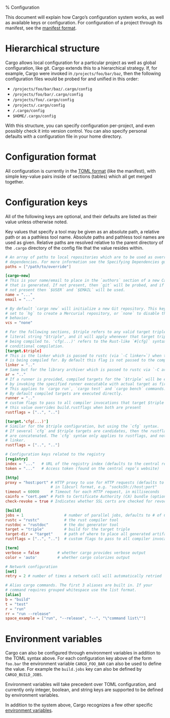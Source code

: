 % Configuration

This document will explain how Cargo’s configuration system works, as well as
available keys or configuration.  For configuration of a project through its
manifest, see the [manifest format](manifest.html).

# Hierarchical structure

Cargo allows local configuration for a particular project as well as global
configuration, like git. Cargo extends this to a hierarchical strategy.
If, for example, Cargo were invoked in `/projects/foo/bar/baz`, then the
following configuration files would be probed for and unified in this order:

* `/projects/foo/bar/baz/.cargo/config`
* `/projects/foo/bar/.cargo/config`
* `/projects/foo/.cargo/config`
* `/projects/.cargo/config`
* `/.cargo/config`
* `$HOME/.cargo/config`

With this structure, you can specify configuration per-project, and even
possibly check it into version control. You can also specify personal defaults
with a configuration file in your home directory.

# Configuration format

All configuration is currently in the [TOML format][toml] (like the manifest),
with simple key-value pairs inside of sections (tables) which all get merged
together.

[toml]: https://github.com/toml-lang/toml

# Configuration keys

All of the following keys are optional, and their defaults are listed as their
value unless otherwise noted.

Key values that specify a tool may be given as an absolute path, a relative path
or as a pathless tool name. Absolute paths and pathless tool names are used as
given. Relative paths are resolved relative to the parent directory of the
`.cargo` directory of the config file that the value resides within.

```toml
# An array of paths to local repositories which are to be used as overrides for
# dependencies. For more information see the Specifying Dependencies guide.
paths = ["/path/to/override"]

[cargo-new]
# This is your name/email to place in the `authors` section of a new Cargo.toml
# that is generated. If not present, then `git` will be probed, and if that is
# not present then `$USER` and `$EMAIL` will be used.
name = "..."
email = "..."

# By default `cargo new` will initialize a new Git repository. This key can be
# set to `hg` to create a Mercurial repository, or `none` to disable this
# behavior.
vcs = "none"

# For the following sections, $triple refers to any valid target triple, not the
# literal string "$triple", and it will apply whenever that target triple is
# being compiled to. 'cfg(...)' refers to the Rust-like `#[cfg]` syntax for
# conditional compilation.
[target.$triple]
# This is the linker which is passed to rustc (via `-C linker=`) when the `$triple`
# is being compiled for. By default this flag is not passed to the compiler.
linker = ".."
# Same but for the library archiver which is passed to rustc via `-C ar=`.
ar = ".."
# If a runner is provided, compiled targets for the `$triple` will be executed
# by invoking the specified runner executable with actual target as first argument.
# This applies to `cargo run`, `cargo test` and `cargo bench` commands.
# By default compiled targets are executed directly.
runner = ".."
# custom flags to pass to all compiler invocations that target $triple
# this value overrides build.rustflags when both are present
rustflags = ["..", ".."]

[target.'cfg(...)']
# Similar for the $triple configuration, but using the `cfg` syntax.
# If several `cfg` and $triple targets are candidates, then the rustflags
# are concatenated. The `cfg` syntax only applies to rustflags, and not to
# linker.
rustflags = ["..", ".."]

# Configuration keys related to the registry
[registry]
index = "..."   # URL of the registry index (defaults to the central repository)
token = "..."   # Access token (found on the central repo’s website)

[http]
proxy = "host:port" # HTTP proxy to use for HTTP requests (defaults to none)
                    # in libcurl format, e.g. "socks5h://host:port"
timeout = 60000     # Timeout for each HTTP request, in milliseconds
cainfo = "cert.pem" # Path to Certificate Authority (CA) bundle (optional)
check-revoke = true # Indicates whether SSL certs are checked for revocation

[build]
jobs = 1                  # number of parallel jobs, defaults to # of CPUs
rustc = "rustc"           # the rust compiler tool
rustdoc = "rustdoc"       # the doc generator tool
target = "triple"         # build for the target triple
target-dir = "target"     # path of where to place all generated artifacts
rustflags = ["..", ".."]  # custom flags to pass to all compiler invocations

[term]
verbose = false        # whether cargo provides verbose output
color = 'auto'         # whether cargo colorizes output

# Network configuration
[net]
retry = 2 # number of times a network call will automatically retried

# Alias cargo commands. The first 3 aliases are built in. If your
# command requires grouped whitespace use the list format.
[alias]
b = "build"
t = "test"
r = "run"
rr = "run --release"
space_example = ["run", "--release", "--", "\"command list\""]
```

# Environment variables

Cargo can also be configured through environment variables in addition to the
TOML syntax above. For each configuration key above of the form `foo.bar` the
environment variable `CARGO_FOO_BAR` can also be used to define the value. For
example the `build.jobs` key can also be defined by `CARGO_BUILD_JOBS`.

Environment variables will take precedent over TOML configuration, and currently
only integer, boolean, and string keys are supported to be defined by
environment variables.

In addition to the system above, Cargo recognizes a few other specific
[environment variables][env].

[env]: environment-variables.html
